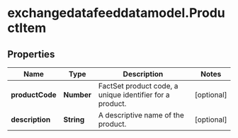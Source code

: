 # exchangedatafeeddatamodel.ProductItem

## Properties

Name | Type | Description | Notes
------------ | ------------- | ------------- | -------------
**productCode** | **Number** | FactSet product code, a unique identifier for a product. | [optional] 
**description** | **String** | A descriptive name of the product. | [optional] 


